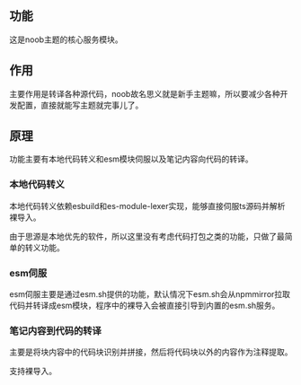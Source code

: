 ## 功能
这是noob主题的核心服务模块。

## 作用  
主要作用是转译各种源代码，noob故名思义就是新手主题嘛，所以要减少各种开发配置，直接就能写主题就完事儿了。

## 原理
功能主要有本地代码转义和esm模块伺服以及笔记内容向代码的转译。

### 本地代码转义

本地代码转义依赖esbuild和es-module-lexer实现，能够直接伺服ts源码并解析裸导入。

由于思源是本地优先的软件，所以这里没有考虑代码打包之类的功能，只做了最简单的转义功能。

### esm伺服

esm伺服主要是通过esm.sh提供的功能，默认情况下esm.sh会从npmmirror拉取代码并转译成esm模块，程序中的裸导入会被直接引导到内置的esm.sh服务。

### 笔记内容到代码的转译

主要是将块内容中的代码块识别并拼接，然后将代码块以外的内容作为注释提取。

支持裸导入。
